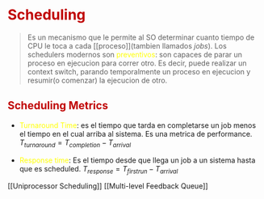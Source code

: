 # <span style="color:#c00000">Scheduling</span> 

> Es un mecanismo que le permite al SO determinar cuanto tiempo de CPU le toca a cada [[proceso]](tambien llamados *jobs*).
> Los schedulers modernos son <span style="color:#ffff00">preventivos</span>: son capaces de parar un proceso en ejecucion para correr otro. Es decir, puede realizar un context switch, parando temporalmente un proceso en ejecucion y resumir(o comenzar) la ejecucion de otro.

## <span style="color:#c00000">Scheduling Metrics</span> 

- <span style="color:#ffff00">Turnaround Time</span>: es el tiempo que tarda en completarse un job menos el tiempo en el cual arriba al sistema. Es una metrica de performance.
	$T_{turnaround} = T_{completion} - T_{arrival}$
	
- <span style="color:#ffff00">Response time</span>: Es el tiempo desde que llega un job a un sistema hasta que es scheduled.
	$T_{response} = T_{firstrun} - T_{arrival}$

[[Uniprocessor Scheduling]]
[[Multi-level Feedback Queue]]


